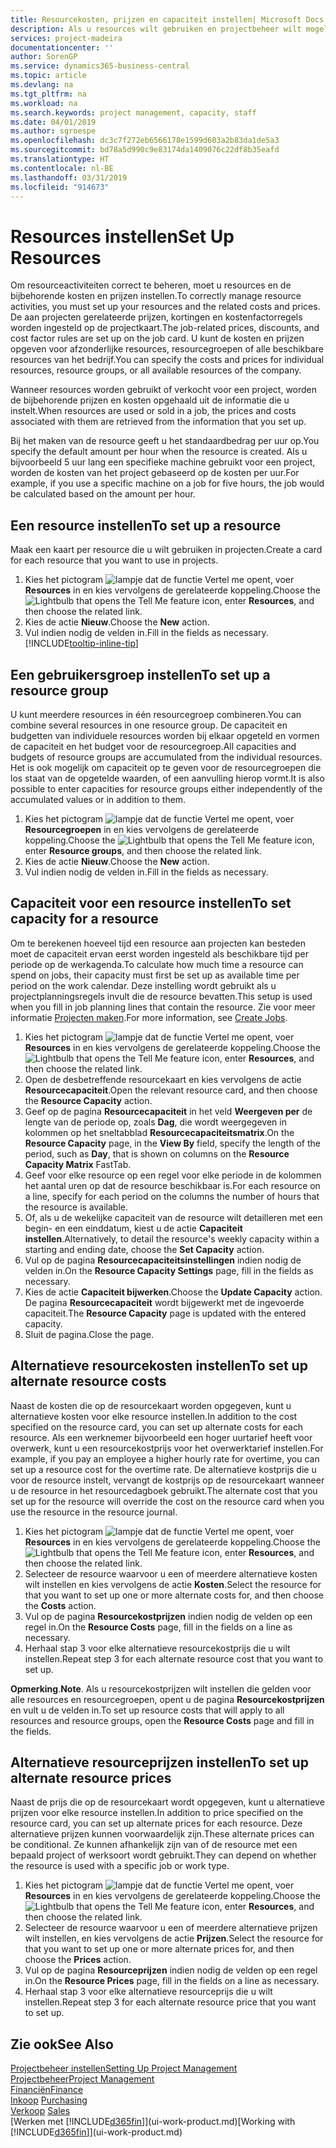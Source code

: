 ```yaml
---
title: Resourcekosten, prijzen en capaciteit instellen| Microsoft Docs
description: Als u resources wilt gebruiken en projectbeheer wilt mogelijk maken, geeft u kosten en prijzen voor afzonderlijke resources of resourcegroepen op en stelt u de resourcecapaciteit in.
services: project-madeira
documentationcenter: ''
author: SorenGP
ms.service: dynamics365-business-central
ms.topic: article
ms.devlang: na
ms.tgt_pltfrm: na
ms.workload: na
ms.search.keywords: project management, capacity, staff
ms.date: 04/01/2019
ms.author: sgroespe
ms.openlocfilehash: dc3c7f272eb6566178e1599d603a2b83da1de5a3
ms.sourcegitcommit: bd78a5d990c9e83174da1409076c22df8b35eafd
ms.translationtype: HT
ms.contentlocale: nl-BE
ms.lasthandoff: 03/31/2019
ms.locfileid: "914673"
---
```

# <a name="set-up-resources"></a><span data-ttu-id="701ab-103">Resources instellen</span><span class="sxs-lookup"><span data-stu-id="701ab-103">Set Up Resources</span></span>
<span data-ttu-id="701ab-104">Om resourceactiviteiten correct te beheren, moet u resources en de bijbehorende kosten en prijzen instellen.</span><span class="sxs-lookup"><span data-stu-id="701ab-104">To correctly manage resource activities, you must set up your resources and the related costs and prices.</span></span> <span data-ttu-id="701ab-105">De aan projecten gerelateerde prijzen, kortingen en kostenfactorregels worden ingesteld op de projectkaart.</span><span class="sxs-lookup"><span data-stu-id="701ab-105">The job-related prices, discounts, and cost factor rules are set up on the job card.</span></span> <span data-ttu-id="701ab-106">U kunt de kosten en prijzen opgeven voor afzonderlijke resources, resourcegroepen of alle beschikbare resources van het bedrijf.</span><span class="sxs-lookup"><span data-stu-id="701ab-106">You can specify the costs and prices for individual resources, resource groups, or all available resources of the company.</span></span>

<span data-ttu-id="701ab-107">Wanneer resources worden gebruikt of verkocht voor een project, worden de bijbehorende prijzen en kosten opgehaald uit de informatie die u instelt.</span><span class="sxs-lookup"><span data-stu-id="701ab-107">When resources are used or sold in a job, the prices and costs associated with them are retrieved from the information that you set up.</span></span>

<span data-ttu-id="701ab-108">Bij het maken van de resource geeft u het standaardbedrag per uur op.</span><span class="sxs-lookup"><span data-stu-id="701ab-108">You specify the default amount per hour when the resource is created.</span></span> <span data-ttu-id="701ab-109">Als u bijvoorbeeld 5 uur lang een specifieke machine gebruikt voor een project, worden de kosten van het project gebaseerd op de kosten per uur.</span><span class="sxs-lookup"><span data-stu-id="701ab-109">For example, if you use a specific machine on a job for five hours, the job would be calculated based on the amount per hour.</span></span>

## <a name="to-set-up-a-resource"></a><span data-ttu-id="701ab-110">Een resource instellen</span><span class="sxs-lookup"><span data-stu-id="701ab-110">To set up a resource</span></span>
<span data-ttu-id="701ab-111">Maak een kaart per resource die u wilt gebruiken in projecten.</span><span class="sxs-lookup"><span data-stu-id="701ab-111">Create a card for each resource that you want to use in projects.</span></span>

1. <span data-ttu-id="701ab-112">Kies het pictogram ![lampje dat de functie Vertel me opent](media/ui-search/search_small.png "Vertel me wat u wilt doen"), voer **Resources** in en kies vervolgens de gerelateerde koppeling.</span><span class="sxs-lookup"><span data-stu-id="701ab-112">Choose the ![Lightbulb that opens the Tell Me feature](media/ui-search/search_small.png "Tell me what you want to do") icon, enter **Resources**, and then choose the related link.</span></span>
2. <span data-ttu-id="701ab-113">Kies de actie **Nieuw**.</span><span class="sxs-lookup"><span data-stu-id="701ab-113">Choose the **New** action.</span></span>
3. <span data-ttu-id="701ab-114">Vul indien nodig de velden in.</span><span class="sxs-lookup"><span data-stu-id="701ab-114">Fill in the fields as necessary.</span></span> [!INCLUDE[tooltip-inline-tip](includes/tooltip-inline-tip_md.md)]  

## <a name="to-set-up-a-resource-group"></a><span data-ttu-id="701ab-115">Een gebruikersgroep instellen</span><span class="sxs-lookup"><span data-stu-id="701ab-115">To set up a resource group</span></span>
<span data-ttu-id="701ab-116">U kunt meerdere resources in één resourcegroep combineren.</span><span class="sxs-lookup"><span data-stu-id="701ab-116">You can combine several resources in one resource group.</span></span> <span data-ttu-id="701ab-117">De capaciteit en budgetten van individuele resources worden bij elkaar opgeteld en vormen de capaciteit en het budget voor de resourcegroep.</span><span class="sxs-lookup"><span data-stu-id="701ab-117">All capacities and budgets of resource groups are accumulated from the individual resources.</span></span> <span data-ttu-id="701ab-118">Het is ook mogelijk om capaciteit op te geven voor de resourcegroepen die los staat van de opgetelde waarden, of een aanvulling hierop vormt.</span><span class="sxs-lookup"><span data-stu-id="701ab-118">It is also possible to enter capacities for resource groups either independently of the accumulated values or in addition to them.</span></span>

1. <span data-ttu-id="701ab-119">Kies het pictogram ![lampje dat de functie Vertel me opent](media/ui-search/search_small.png "Vertel me wat u wilt doen"), voer **Resourcegroepen** in en kies vervolgens de gerelateerde koppeling.</span><span class="sxs-lookup"><span data-stu-id="701ab-119">Choose the ![Lightbulb that opens the Tell Me feature](media/ui-search/search_small.png "Tell me what you want to do") icon, enter **Resource groups**, and then choose the related link.</span></span>
2. <span data-ttu-id="701ab-120">Kies de actie **Nieuw**.</span><span class="sxs-lookup"><span data-stu-id="701ab-120">Choose the **New** action.</span></span>
3. <span data-ttu-id="701ab-121">Vul indien nodig de velden in.</span><span class="sxs-lookup"><span data-stu-id="701ab-121">Fill in the fields as necessary.</span></span>

## <a name="to-set-capacity-for-a-resource"></a><span data-ttu-id="701ab-122">Capaciteit voor een resource instellen</span><span class="sxs-lookup"><span data-stu-id="701ab-122">To set capacity for a resource</span></span>
<span data-ttu-id="701ab-123">Om te berekenen hoeveel tijd een resource aan projecten kan besteden moet de capaciteit ervan eerst worden ingesteld als beschikbare tijd per periode op de werkagenda.</span><span class="sxs-lookup"><span data-stu-id="701ab-123">To calculate how much time a resource can spend on jobs, their capacity must first be set up as available time per period on the work calendar.</span></span> <span data-ttu-id="701ab-124">Deze instelling wordt gebruikt als u projectplanningsregels invult die de resource bevatten.</span><span class="sxs-lookup"><span data-stu-id="701ab-124">This setup is used when you fill in job planning lines that contain the resource.</span></span> <span data-ttu-id="701ab-125">Zie voor meer informatie [Projecten maken](projects-how-create-jobs.md).</span><span class="sxs-lookup"><span data-stu-id="701ab-125">For more information, see [Create Jobs](projects-how-create-jobs.md).</span></span>

1. <span data-ttu-id="701ab-126">Kies het pictogram ![lampje dat de functie Vertel me opent](media/ui-search/search_small.png "Vertel me wat u wilt doen"), voer **Resources** in en kies vervolgens de gerelateerde koppeling.</span><span class="sxs-lookup"><span data-stu-id="701ab-126">Choose the ![Lightbulb that opens the Tell Me feature](media/ui-search/search_small.png "Tell me what you want to do") icon, enter **Resources**, and then choose the related link.</span></span>
2. <span data-ttu-id="701ab-127">Open de desbetreffende resourcekaart en kies vervolgens de actie **Resourcecapaciteit**.</span><span class="sxs-lookup"><span data-stu-id="701ab-127">Open the relevant resource card, and then choose the **Resource Capacity** action.</span></span>
3. <span data-ttu-id="701ab-128">Geef op de pagina **Resourcecapaciteit** in het veld **Weergeven per** de lengte van de periode op, zoals **Dag**, die wordt weergegeven in kolommen op het sneltabblad **Resourcecapaciteitsmatrix**.</span><span class="sxs-lookup"><span data-stu-id="701ab-128">On the **Resource Capacity** page, in the **View By** field, specify the length of the period, such as **Day**, that is shown on columns on the **Resource Capacity Matrix** FastTab.</span></span>
4. <span data-ttu-id="701ab-129">Geef voor elke resource op een regel voor elke periode in de kolommen het aantal uren op dat de resource beschikbaar is.</span><span class="sxs-lookup"><span data-stu-id="701ab-129">For each resource on a line, specify for each period on the columns the number of hours that the resource is available.</span></span>
5. <span data-ttu-id="701ab-130">Of, als u de wekelijke capaciteit van de resource wilt detailleren met een begin- en een einddatum, kiest u de actie **Capaciteit instellen**.</span><span class="sxs-lookup"><span data-stu-id="701ab-130">Alternatively, to detail the resource's weekly capacity within a starting and ending date, choose the **Set Capacity** action.</span></span>
6. <span data-ttu-id="701ab-131">Vul op de pagina **Resourcecapaciteitsinstellingen** indien nodig de velden in.</span><span class="sxs-lookup"><span data-stu-id="701ab-131">On the **Resource Capacity Settings** page, fill in the fields as necessary.</span></span>
7. <span data-ttu-id="701ab-132">Kies de actie **Capaciteit bijwerken**.</span><span class="sxs-lookup"><span data-stu-id="701ab-132">Choose the **Update Capacity** action.</span></span> <span data-ttu-id="701ab-133">De pagina **Resourcecapaciteit** wordt bijgewerkt met de ingevoerde capaciteit.</span><span class="sxs-lookup"><span data-stu-id="701ab-133">The **Resource Capacity** page is updated with the entered capacity.</span></span>
8. <span data-ttu-id="701ab-134">Sluit de pagina.</span><span class="sxs-lookup"><span data-stu-id="701ab-134">Close the page.</span></span>

## <a name="to-set-up-alternate-resource-costs"></a><span data-ttu-id="701ab-135">Alternatieve resourcekosten instellen</span><span class="sxs-lookup"><span data-stu-id="701ab-135">To set up alternate resource costs</span></span>
<span data-ttu-id="701ab-136">Naast de kosten die op de resourcekaart worden opgegeven, kunt u alternatieve kosten voor elke resource instellen.</span><span class="sxs-lookup"><span data-stu-id="701ab-136">In addition to the cost specified on the resource card, you can set up alternate costs for each resource.</span></span> <span data-ttu-id="701ab-137">Als een werknemer bijvoorbeeld een hoger uurtarief heeft voor overwerk, kunt u een resourcekostprijs voor het overwerktarief instellen.</span><span class="sxs-lookup"><span data-stu-id="701ab-137">For example, if you pay an employee a higher hourly rate for overtime, you can set up a resource cost for the overtime rate.</span></span> <span data-ttu-id="701ab-138">De alternatieve kostprijs die u voor de resource instelt, vervangt de kostprijs op de resourcekaart wanneer u de resource in het resourcedagboek gebruikt.</span><span class="sxs-lookup"><span data-stu-id="701ab-138">The alternate cost that you set up for the resource will override the cost on the resource card when you use the resource in the resource journal.</span></span>

1. <span data-ttu-id="701ab-139">Kies het pictogram ![lampje dat de functie Vertel me opent](media/ui-search/search_small.png "Vertel me wat u wilt doen"), voer **Resources** in en kies vervolgens de gerelateerde koppeling.</span><span class="sxs-lookup"><span data-stu-id="701ab-139">Choose the ![Lightbulb that opens the Tell Me feature](media/ui-search/search_small.png "Tell me what you want to do") icon, enter **Resources**, and then choose the related link.</span></span>  
2. <span data-ttu-id="701ab-140">Selecteer de resource waarvoor u een of meerdere alternatieve kosten wilt instellen en kies vervolgens de actie **Kosten**.</span><span class="sxs-lookup"><span data-stu-id="701ab-140">Select the resource for that you want to set up one or more alternate costs for, and then choose the **Costs** action.</span></span>  
3. <span data-ttu-id="701ab-141">Vul op de pagina **Resourcekostprijzen** indien nodig de velden op een regel in.</span><span class="sxs-lookup"><span data-stu-id="701ab-141">On the **Resource Costs** page, fill in the fields on a line as necessary.</span></span>  
4. <span data-ttu-id="701ab-142">Herhaal stap 3 voor elke alternatieve resourcekostprijs die u wilt instellen.</span><span class="sxs-lookup"><span data-stu-id="701ab-142">Repeat step 3 for each alternate resource cost that you want to set up.</span></span>

<span data-ttu-id="701ab-143">**Opmerking**.</span><span class="sxs-lookup"><span data-stu-id="701ab-143">**Note**.</span></span> <span data-ttu-id="701ab-144">Als u resourcekostprijzen wilt instellen die gelden voor alle resources en resourcegroepen, opent u de pagina **Resourcekostprijzen** en vult u de velden in.</span><span class="sxs-lookup"><span data-stu-id="701ab-144">To set up resource costs that will apply to all resources and resource groups, open the **Resource Costs** page and fill in the fields.</span></span>

## <a name="to-set-up-alternate-resource-prices"></a><span data-ttu-id="701ab-145">Alternatieve resourceprijzen instellen</span><span class="sxs-lookup"><span data-stu-id="701ab-145">To set up alternate resource prices</span></span>
<span data-ttu-id="701ab-146">Naast de prijs die op de resourcekaart wordt opgegeven, kunt u alternatieve prijzen voor elke resource instellen.</span><span class="sxs-lookup"><span data-stu-id="701ab-146">In addition to price specified on the resource card, you can set up alternate prices for each resource.</span></span> <span data-ttu-id="701ab-147">Deze alternatieve prijzen kunnen voorwaardelijk zijn.</span><span class="sxs-lookup"><span data-stu-id="701ab-147">These alternate prices can be conditional.</span></span> <span data-ttu-id="701ab-148">Ze kunnen afhankelijk zijn van of de resource met een bepaald project of werksoort wordt gebruikt.</span><span class="sxs-lookup"><span data-stu-id="701ab-148">They can depend on whether the resource is used with a specific job or work type.</span></span>

1. <span data-ttu-id="701ab-149">Kies het pictogram ![lampje dat de functie Vertel me opent](media/ui-search/search_small.png "Vertel me wat u wilt doen"), voer **Resources** in en kies vervolgens de gerelateerde koppeling.</span><span class="sxs-lookup"><span data-stu-id="701ab-149">Choose the ![Lightbulb that opens the Tell Me feature](media/ui-search/search_small.png "Tell me what you want to do") icon, enter **Resources**, and then choose the related link.</span></span>
2. <span data-ttu-id="701ab-150">Selecteer de resource waarvoor u een of meerdere alternatieve prijzen wilt instellen, en kies vervolgens de actie **Prijzen**.</span><span class="sxs-lookup"><span data-stu-id="701ab-150">Select the resource for that you want to set up one or more alternate prices for, and then choose the **Prices** action.</span></span>
3. <span data-ttu-id="701ab-151">Vul op de pagina **Resourceprijzen** indien nodig de velden op een regel in.</span><span class="sxs-lookup"><span data-stu-id="701ab-151">On the **Resource Prices** page, fill in the fields on a line as necessary.</span></span>
4. <span data-ttu-id="701ab-152">Herhaal stap 3 voor elke alternatieve resourceprijs die u wilt instellen.</span><span class="sxs-lookup"><span data-stu-id="701ab-152">Repeat step 3 for each alternate resource price that you want to set up.</span></span>

## <a name="see-also"></a><span data-ttu-id="701ab-153">Zie ook</span><span class="sxs-lookup"><span data-stu-id="701ab-153">See Also</span></span>
[<span data-ttu-id="701ab-154">Projectbeheer instellen</span><span class="sxs-lookup"><span data-stu-id="701ab-154">Setting Up Project Management</span></span>](projects-setup-projects.md)  
[<span data-ttu-id="701ab-155">Projectbeheer</span><span class="sxs-lookup"><span data-stu-id="701ab-155">Project Management</span></span>](projects-manage-projects.md)  
[<span data-ttu-id="701ab-156">Financiën</span><span class="sxs-lookup"><span data-stu-id="701ab-156">Finance</span></span>](finance.md)  
<span data-ttu-id="701ab-157">[Inkoop](purchasing-manage-purchasing.md)       </span><span class="sxs-lookup"><span data-stu-id="701ab-157">[Purchasing](purchasing-manage-purchasing.md)       </span></span>  
<span data-ttu-id="701ab-158">[Verkoop](sales-manage-sales.md)    </span><span class="sxs-lookup"><span data-stu-id="701ab-158">[Sales](sales-manage-sales.md)    </span></span>  
<span data-ttu-id="701ab-159">[Werken met [!INCLUDE[d365fin](includes/d365fin_md.md)]](ui-work-product.md)</span><span class="sxs-lookup"><span data-stu-id="701ab-159">[Working with [!INCLUDE[d365fin](includes/d365fin_md.md)]](ui-work-product.md)</span></span>  

